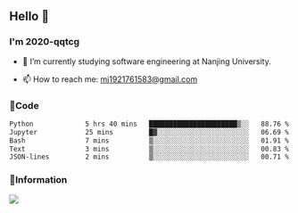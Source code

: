 ## Hello 👋


### I'm 2020-qqtcg

- 🔭 I’m currently studying software engineering at Nanjing University. 
<!-- - 🌱 I’m currently learning MLsys and -->
<!-- - 👯 I’m looking to collaborate on ... -->
<!-- - 🤔 I’m looking for help with ... -->
<!-- - 💬 Ask me about ... -->
- 📫 How to reach me: mj1921761583@gmail.com
<!-- - 😄 Pronouns: ... -->
<!-- - ⚡ Fun fact: ... -->

### 🌱Code
<!--START_SECTION:waka-->

```txt
Python             5 hrs 40 mins   ██████████████████████▒░░   88.76 %
Jupyter            25 mins         █▓░░░░░░░░░░░░░░░░░░░░░░░   06.69 %
Bash               7 mins          ▒░░░░░░░░░░░░░░░░░░░░░░░░   01.91 %
Text               3 mins          ▒░░░░░░░░░░░░░░░░░░░░░░░░   00.83 %
JSON-lines         2 mins          ▒░░░░░░░░░░░░░░░░░░░░░░░░   00.71 %
```

<!--END_SECTION:waka-->

### 💬Information
![](https://github-readme-stats.vercel.app/api?username=2020-qqtcg&theme=buefy&hide_border=false)


<!-- <div align="center"> <img src="https://github-readme-activity-graph.vercel.app/graph?username=2020-qqtcg&theme=minimal" /> </div> -->


